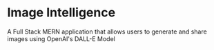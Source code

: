 # Image Intelligence

A Full Stack MERN application that allows users to generate and share images using OpenAI's DALL-E Model
